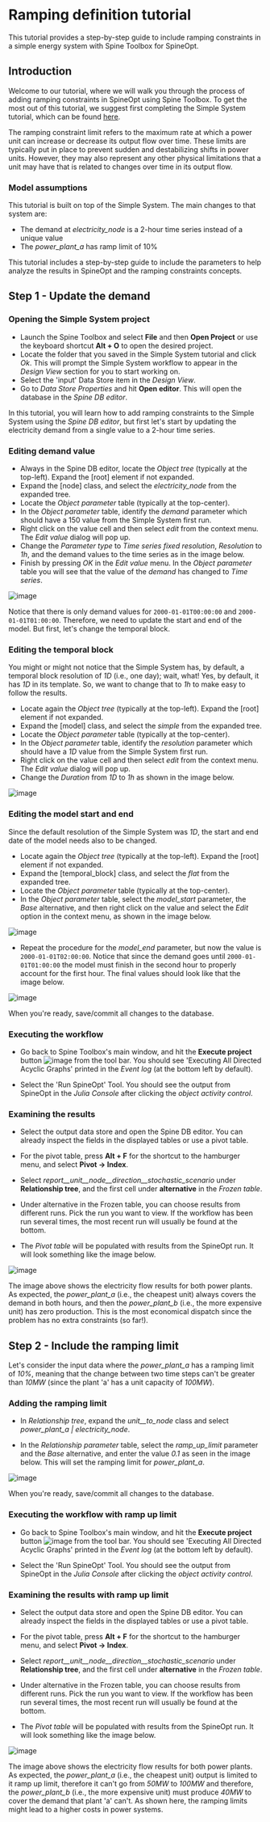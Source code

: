 # Ramping definition tutorial

This tutorial provides a step-by-step guide to include ramping constraints in a simple energy system with Spine Toolbox for SpineOpt.

## Introduction

Welcome to our tutorial, where we will walk you through the process of adding ramping constraints in SpineOpt using Spine Toolbox. To get the most out of this tutorial, we suggest first completing the Simple System tutorial, which can be found [here](https://spine-tools.github.io/SpineOpt.jl/latest/tutorial/simple_system/).

The ramping constraint limit refers to the maximum rate at which a power unit can increase or decrease its output flow over time. These limits are typically put in place to prevent sudden and destabilizing shifts in power units. However, they may also represent any other physical limitations that a unit may have that is related to changes over time in its output flow.

### Model assumptions

This tutorial is built on top of the Simple System. The main changes to that system are:

- The demand at *electricity\_node* is a 2-hour time series instead of a unique value
- The *power\_plant\_a* has ramp limit of 10%

This tutorial includes a step-by-step guide to include the parameters to help analyze the results in SpineOpt and the ramping constraints concepts.

## Step 1 - Update the demand

### Opening the Simple System project

- Launch the Spine Toolbox and select **File** and then **Open Project** or use the keyboard shortcut **Alt + O** to open the desired project.
- Locate the folder that you saved in the Simple System tutorial and click *Ok*. This will prompt the Simple System workflow to appear in the *Design View* section for you to start working on.
- Select the 'input' Data Store item in the *Design View*.
- Go to *Data Store Properties* and hit **Open editor**. This will open the database in the *Spine DB editor*.

In this tutorial, you will learn how to add ramping constraints to the Simple System using the *Spine DB editor*, but first let's start by updating the electricity demand from a single value to a 2-hour time series.

### Editing demand value

- Always in the Spine DB editor, locate the *Object tree* (typically at the top-left). Expand the [root] element if not expanded.
- Expand the [node] class, and select the *electricity\_node* from the expanded tree.
- Locate the *Object parameter* table (typically at the top-center).
- In the *Object parameter* table, identify the *demand* parameter which should have a 150 value from the Simple System first run.
- Right click on the value cell and then select *edit* from the context menu. The *Edit value* dialog will pop up.
- Change the *Parameter type* to *Time series fixed resolution*, *Resolution* to *1h*, and the demand values to the time series as in the image below.
- Finish by pressing *OK* in the *Edit value* menu. In the *Object parameter* table you will see that the value of the *demand* has changed to *Time series*.

![image](figs_ramping/ramping_electricity_demand.png)

Notice that there is only demand values for `2000-01-01T00:00:00` and `2000-01-01T01:00:00`. Therefore, we need to update the start and end of the model. But first, let's change the temporal block.

### Editing the temporal block

You might or might not notice that the Simple System has, by default, a temporal block resolution of *1D* (i.e., one day); wait, what! Yes, by default, it has *1D* in its template. So, we want to change that to *1h* to make easy to follow the results.

- Locate again the *Object tree* (typically at the top-left). Expand the [root] element if not expanded.
- Expand the [model] class, and select the *simple* from the expanded tree.
- Locate the *Object parameter* table (typically at the top-center).
- In the *Object parameter* table, identify the *resolution* parameter which should have a *1D* value from the Simple System first run.
- Right click on the value cell and then select *edit* from the context menu. The *Edit value* dialog will pop up.
- Change the *Duration* from *1D* to *1h* as shown in the image below.

![image](figs_ramping/ramping_temporal_block.png)

### Editing the model start and end

Since the default resolution of the Simple System was *1D*, the start and end date of the model needs also to be changed.

- Locate again the *Object tree* (typically at the top-left). Expand the [root] element if not expanded.
- Expand the [temporal_block] class, and select the *flat* from the expanded tree.
- Locate the *Object parameter* table (typically at the top-center).
- In the *Object parameter* table, select the *model\_start* parameter, the *Base* alternative, and then right click on the value and select the *Edit* option in the context menu, as shown in the image below.

![image](figs_ramping/ramping_model_start.png)

- Repeat the procedure for the *model\_end* parameter, but now the value is `2000-01-01T02:00:00`. Notice that since the demand goes until `2000-01-01T01:00:00` the model must finish in the second hour to properly account for the first hour. The final values should look like that the image below.

![image](figs_ramping/ramping_model_start_and_end.png)

When you're ready, save/commit all changes to the database.

### Executing the workflow

- Go back to Spine Toolbox's main window, and hit the **Execute project** button ![image](figs_simple_system/play-circle.png) from the tool bar. You should see 'Executing All Directed Acyclic Graphs' printed in the *Event log* (at the bottom left by default).

- Select the 'Run SpineOpt' Tool. You should see the output from SpineOpt in the *Julia Console* after clicking the *object activity control*.

### Examining the results

- Select the output data store and open the Spine DB editor. You can already inspect the fields in the displayed tables or use a pivot table.

- For the pivot table, press **Alt + F** for the shortcut to the hamburger menu, and select **Pivot -> Index**.

- Select *report\_\_unit\_\_node\_\_direction\_\_stochastic\_scenario* under **Relationship tree**, and the first cell under **alternative** in the *Frozen table*.

- Under alternative in the Frozen table, you can choose results from different runs. Pick the run you want to view. If the workflow has been run several times, the most recent run will usually be found at the bottom.

- The *Pivot table* will be populated with results from the SpineOpt run. It will look something like the image below.

![image](figs_ramping/ramping_results_no_ramping_constraint.png)

The image above shows the electricity flow results for both power plants. As expected, the *power\_plant\_a* (i.e., the cheapest unit) always covers the demand in both hours, and then the *power\_plant\_b* (i.e., the more expensive unit) has zero production. This is the most economical dispatch since the problem has no extra constraints (so far!).

## Step 2 - Include the ramping limit

Let's consider the input data where the *power\_plant\_a* has a ramping limit of *10%*, meaning that the change between two time steps can't be greater than *10MW* (since the plant 'a' has a unit capacity of *100MW*).

### Adding the ramping limit

- In *Relationship tree*, expand the *unit\_\_to_node* class and select *power\_plant\_a | electricity\_node*.

- In the *Relationship parameter* table, select the *ramp\_up\_limit* parameter and the *Base* alternative, and enter the value *0.1* as seen in the image below. This will set the ramping limit for *power\_plant\_a*.

![image](figs_ramping/ramping_plant_a_ramp_up_limit.png)

When you're ready, save/commit all changes to the database.

### Executing the workflow with ramp up limit

- Go back to Spine Toolbox's main window, and hit the **Execute project** button ![image](figs_simple_system/play-circle.png) from the tool bar. You should see 'Executing All Directed Acyclic Graphs' printed in the *Event log* (at the bottom left by default).

- Select the 'Run SpineOpt' Tool. You should see the output from SpineOpt in the *Julia Console* after clicking the *object activity control*.

### Examining the results with ramp up limit

- Select the output data store and open the Spine DB editor. You can already inspect the fields in the displayed tables or use a pivot table.

- For the pivot table, press **Alt + F** for the shortcut to the hamburger menu, and select **Pivot -> Index**.

- Select *report\_\_unit\_\_node\_\_direction\_\_stochastic\_scenario* under **Relationship tree**, and the first cell under **alternative** in the *Frozen table*.

- Under alternative in the Frozen table, you can choose results from different runs. Pick the run you want to view. If the workflow has been run several times, the most recent run will usually be found at the bottom.

- The *Pivot table* will be populated with results from the SpineOpt run. It will look something like the image below.

![image](figs_ramping/ramping_results_no_ramping_constraint.png)

The image above shows the electricity flow results for both power plants. As expected, the *power\_plant\_a* (i.e., the cheapest unit) output is limited to it ramp up limit, therefore it can't go from *50MW* to *100MW* and therefore, the *power\_plant\_b* (i.e., the more expensive unit) must produce *40MW* to cover the demand that plant 'a' can't. As shown here, the ramping limits might lead to a higher costs in power systems.
